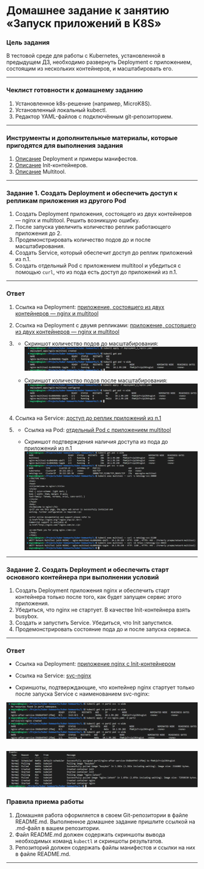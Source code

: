 # Домашнее задание к занятию «Запуск приложений в K8S»

### Цель задания

В тестовой среде для работы с Kubernetes, установленной в предыдущем ДЗ, необходимо развернуть Deployment с приложением, состоящим из нескольких контейнеров, и масштабировать его.

------

### Чеклист готовности к домашнему заданию

1. Установленное k8s-решение (например, MicroK8S).
2. Установленный локальный kubectl.
3. Редактор YAML-файлов с подключённым git-репозиторием.

------

### Инструменты и дополнительные материалы, которые пригодятся для выполнения задания

1. [Описание](https://kubernetes.io/docs/concepts/workloads/controllers/deployment/) Deployment и примеры манифестов.
2. [Описание](https://kubernetes.io/docs/concepts/workloads/pods/init-containers/) Init-контейнеров.
3. [Описание](https://github.com/wbitt/Network-MultiTool) Multitool.

------

### Задание 1. Создать Deployment и обеспечить доступ к репликам приложения из другого Pod

1. Создать Deployment приложения, состоящего из двух контейнеров — nginx и multitool. Решить возникшую ошибку.
2. После запуска увеличить количество реплик работающего приложения до 2.
3. Продемонстрировать количество подов до и после масштабирования.
4. Создать Service, который обеспечит доступ до реплик приложений из п.1.
5. Создать отдельный Pod с приложением multitool и убедиться с помощью `curl`, что из пода есть доступ до приложений из п.1.

---
### Ответ

1. Ссылка на Deployment: [приложение, состоящего из двух контейнеров — nginx и multitool](https://github.com/megasts/kuber-homeworks/blob/Task_1.3/1.3/src/deployment_1_replic.yaml)

2. Ссылка на Deployment с двумя репликами: [приложение, состоящего из двух контейнеров — nginx и multitool](https://github.com/megasts/kuber-homeworks/blob/Task_1.3/1.3/src/deployment_2_replic.yaml)

3.  - Скриншот количество подов до масштабирования: ![Скриншот1](https://github.com/megasts/kuber-homeworks/blob/Task_1.3/1.3/IMG/task1_3_1.png)

    - Скриншот количество подов после масштабирования: ![Скриншот2](https://github.com/megasts/kuber-homeworks/blob/Task_1.3/1.3/IMG/task1_3_2.png)

4. Ссылка на Service: [доступ до реплик приложений из п.1](https://github.com/megasts/kuber-homeworks/blob/Task_1.3/1.3/src/netology-svc.yaml)

5.  - Ссылка на Pod: [отдельный Pod с приложением multitool](https://github.com/megasts/kuber-homeworks/blob/Task_1.3/1.3/src/pod_multitool.yaml)

    - Скриншот подтверждения наличия доступа из пода до приложений из п.1 ![Скриншот3](https://github.com/megasts/kuber-homeworks/blob/Task_1.3/1.3/IMG/task1_3_3.png)

---

### Задание 2. Создать Deployment и обеспечить старт основного контейнера при выполнении условий

1. Создать Deployment приложения nginx и обеспечить старт контейнера только после того, как будет запущен сервис этого приложения.
2. Убедиться, что nginx не стартует. В качестве Init-контейнера взять busybox.
3. Создать и запустить Service. Убедиться, что Init запустился.
4. Продемонстрировать состояние пода до и после запуска сервиса.

---
### Ответ

 - Ссылка на Deployment: [приложениe nginx с Init-контейнером](https://github.com/megasts/kuber-homeworks/blob/Task_1.3/1.3/src/deployment_nginx.yaml)

 - Ссылка на Service: [svc-nginx](https://github.com/megasts/kuber-homeworks/blob/Task_1.3/1.3/src/deployment_nginx.yaml)

 - Скриншоты, подтверждающие, что контейнер nginx стартует только после запуска Service c наименованием svc-nginx:
 
  ![Скриншот4](https://github.com/megasts/kuber-homeworks/blob/Task_1.3/1.3/IMG/task1_3_4.png)

  ![Скриншот5](https://github.com/megasts/kuber-homeworks/blob/Task_1.3/1.3/IMG/task1_3_5.png)
---

### Правила приема работы

1. Домашняя работа оформляется в своем Git-репозитории в файле README.md. Выполненное домашнее задание пришлите ссылкой на .md-файл в вашем репозитории.
2. Файл README.md должен содержать скриншоты вывода необходимых команд `kubectl` и скриншоты результатов.
3. Репозиторий должен содержать файлы манифестов и ссылки на них в файле README.md.

------
